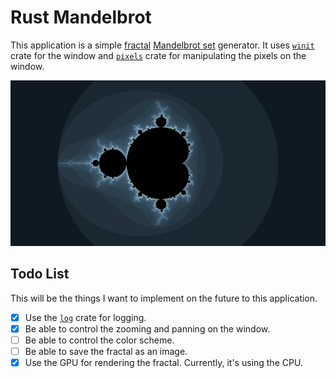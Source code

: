 # Rust Mandelbrot

This application is a simple [fractal](https://en.wikipedia.org/wiki/Fractal) [Mandelbrot set](https://en.wikipedia.org/wiki/Mandelbrot_set) generator. It uses [`winit`](https://crates.io/crates/winit) crate for the window and [`pixels`](https://crates.io/crates/pixels) crate for manipulating the pixels on the window.

![image](./images/mandelbrot.png)

## Todo List

This will be the things I want to implement on the future to this application.

- [x] Use the [`log`](https://docs.rs/log/latest/log/) crate for logging.
- [x] Be able to control the zooming and panning on the window.
- [ ] Be able to control the color scheme.
- [ ] Be able to save the fractal as an image.
- [x] Use the GPU for rendering the fractal. Currently, it's using the CPU.
